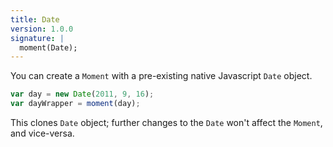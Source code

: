 ```yaml
---
title: Date
version: 1.0.0
signature: |
  moment(Date);
---
```



You can create a `Moment` with a pre-existing native Javascript `Date` object.

```javascript
var day = new Date(2011, 9, 16);
var dayWrapper = moment(day);
```

This clones `Date` object; further changes to the `Date` won't affect the `Moment`, and vice-versa.
